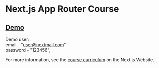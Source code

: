 # Next.js App Router Course

## [Demo](https://nextjs-dashboard-p1xh79g1d.vercel.app/)

Demo user:  
email - "<user@nextmail.com>"  
password - "123456",

For more information, see the [course curriculum](https://nextjs.org/learn) on the Next.js Website.

